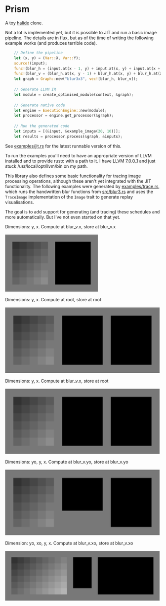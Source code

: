 # Prism

A toy [halide](http://halide-lang.org/) clone.

Not a lot is implemented yet, but it is possible to JIT and run a basic image pipeline. The details are in flux, but as of the time of writing the following example works (and produces terrible code).

```rust
    // Define the pipeline
    let (x, y) = (Var::X, Var::Y);
    source!(input);
    func!(blur_h = (input.at(x - 1, y) + input.at(x, y) + input.at(x + 1, y)) / 3);
    func!(blur_v = (blur_h.at(x, y - 1) + blur_h.at(x, y) + blur_h.at(x, y + 1)) / 3);
    let graph = Graph::new("blur3x3", vec![blur_h, blur_v]);

    // Generate LLVM IR
    let module = create_optimised_module(context, &graph);

    // Generate native code
    let engine = ExecutionEngine::new(module);
    let processor = engine.get_processor(&graph);

    // Run the generated code
    let inputs = [(&input, &example_image(20, 10))];
    let results = processor.process(&graph, &inputs);
```

See [examples/jit.rs](https://github.com/theotherphil/prism/blob/master/examples/jit.rs) for the latest runnable version of this.

To run the examples you'll need to have an appropriate version of LLVM installed and to provide rustc with a path to it. I have LLVM 7.0.0_1 and just stuck /usr/local/opt/llvm/bin on my path.

This library also defines some basic functionality for tracing image processing operations, although these aren't yet integrated with the JIT functionality. The following examples were generated by [examples/trace.rs](https://github.com/theotherphil/prism/blob/master/examples/trace.rs), which runs the handwritten blur functions from [src/blur3.rs](https://github.com/theotherphil/prism/blob/master/src/blur3.rs) and uses the `TraceImage` implementation of the `Image` trait to generate replay visualisations.

The goal is to add support for generating (and tracing) these schedules and more automatically. But I've not even started on that yet.

Dimensions: y, x. Compute at blur_v.x, store at blur_v.x
<br/><br/>
<img src="data/inline.gif" alt="inline blur" width="300" />

Dimensions: y, x. Compute at root, store at root
<br/><br/>
<img src="data/intermediate.gif" alt="blur with intermediate" width="500" />

Dimensions: y, x. Compute at blur_v.x, store at root
<br/><br/>
<img src="data/local_intermediate.gif" alt="blur with intermediate" width="500" />

Dimensions: yo, y, x. Compute at blur_v.yo, store at blur_v.yo
<br/><br/>
<img src="data/stripped.gif" alt="blur with striping" width="500" />

Dimension: yo, xo, y, x. Compute at blur_v.xo, store at blur_v.xo
<br/><br/>
<img src="data/tiled.gif" alt="blur with striping" width="500" />